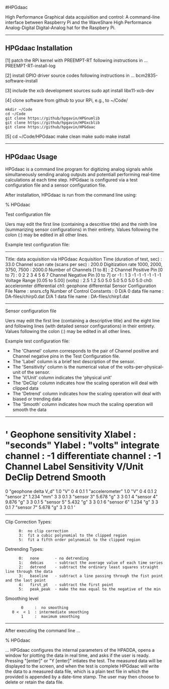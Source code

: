 #HPGdaac

High Performance Graphical data acquisition and control:
A command-line interface between Raspberry Pi and the WaveShare High Performance Analog-Digital Digital-Analog hat for the Raspbery Pi.  

---------------------------------
HPGdaac Installation 
---------------------------------

[1] patch the RPi kernel with PREEMPT-RT 
    following instructions in ... PREEMPT-RT-install-log  

[2] install GPIO driver source codes
    following instructions in ... bcm2835-software-install

[3] include the xcb development sources
    sudo apt install libx11-xcb-dev

[4] clone software from github to your RPi, e.g., to ~/Code/
 
    mkdir ~/Code
    cd ~/Code
    git clone https://github/hpgavin/HPGnumlib 
    git clone https://github/hpgavin/HPGxcblib 
    git clone https://github/hpgavin/HPGdaac  

[5] cd ~/Code/HPGdaac
    make clean
    make
    sudo make install


---------------------------------
HPGdaac Usage
---------------------------------

HPGdaac is a command line program for digitizing analog signals while simultaneously sending analog outputs and potentiall performing real-time calculations at each time step.   HPGdaac is configured via a test configuration file and a sensor configuration file.   

After installation, HPGdaac is run from the command line using:

 %  HPGdaac <test configuration filename> <measured data filename> 

Test configuration file

Uers may edit the first line (containing a descritive title) and the ninth line (summarizing sensor configurations) in their entirety.   Values following the colon (:) may be edited in all other lines.  

Example test configuration file:

--------

  Title: data acquisition via HPGdaac
  Acquisition Time (duration of test, sec)   :   33.0
  Channel scan rate (scans per sec)          :  200.0
  Digitization rate 1000, 2000, 3750, 7500   : 2000.0
  Number of Channels   [1 to 8]              :   2
  Channel Positive Pin [0 to 7]              :   0   2   2   3   4   5   6   7
  Channel Negative Pin [0 to 7] or -1        :   1   3  -1  -1  -1  -1  -1  -1
  Voltage Range [0.05 to 5.00] (volts)       : 2.5 1.2 5.0 5.0 5.0 5.0 5.0 5.0
  ch0: acceleromter differential  ch1: geophone differential
  Sensor Configuration File Name             : snsrs.cfg
  Number of Control Constants                : 0
  D/A 0 data file name                       : DA-files/chirp0.dat
  D/A 1 data file name                       : DA-files/chirp1.dat
  
--------

Sensor configuration file

Uers may edit the first line (containing a descriptive title) and the eight line and following lines (with detailed sensor configurations) in their entirety.   Values following the colon (:) may be edited in all other lines.  

Example test configuration file:

 * The 'Channel' column corresponds to the pair of Channel positive and Channel negative pins in the Test Configuration file.  
 * The 'Label'   column is a brief text description of the sensor.
 * The 'Sensitivity' column is the numerical value of the volts-per-physical-unit of the sensor.  
 * The 'V/Unit' column indicates the 'physical unit'
 * The 'DeClip' column indicates how the scaling operation will deal with clipped data
 * The 'Detrend' column indicates how the scaling operation will deal with biased or trending data
 * The 'Smooth' column indicates how much the scaling operation will smooth the data

--------

'
  Geophone sensitivity
  Xlabel : "seconds"
  Ylabel : "volts"
  integrate channel     : -1
  differentiate channel : -1
  Channel Label             Sensitivity   V/Unit          DeClip  Detrend Smooth
  ===============================================================================
   0      "geophone delta V_d" 1.0           "V"          0       4       0.1
   1      "accelerometer"      1.0           "V"          0       4       0.1
   2      "sensor 2"           1.234         "mm"         3       3       0.1
   3      "sensor 3"           5.678         "g"          3       3       0.1
   4      "sensor 4"           9.876         "g"          3       3       0.1
   5      "sensor 5"           5.432         "g"          3       3       0.1
   6      "sensor 6"           1.234         "g"          3       3       0.1
   7      "sensor 7"           5.678         "g"          3       3       0.1
'

--------

 Clip Correction Types:

          0:  no clip correction
          3:  fit a cubic polynomial to the clipped region
          5:  fit a fifth order polynomial to the clipped region


 Detrending Types: 

          0:   none       - no detrending
          1:   debias     - subtract the average value of each time series
          2:   detrend    - subtract the ordinary least squares straight line through the data
          3:   baseline   - subtract a line passing through the fist point and the last point
          4:   first_pt   - subtract the first point
          5:   peak_peak  - make the max equal to the negative of the min

 Smoothing level

           0     :  no smoothing
       0 <  < 1  : intermediate smoothing
           1     :  maximum smoothing

------

After executing the command line ...

%  HPGdaac <test configuration filename> <measured data filename> 

... HPGdaac configures the internal parameters of the HPADDA, opens a window for plotting the data in real time, and asks if the user is ready.  
Pressing "[enter]" or "Y [enter]" intiates the test.   The measured data will be displayed to the screen, and when the test is complete
HPGdaac will write the data to a measured data file, which is a plain text file in which the provided <measured data filename> is appended by a date-time stamp.   The user may then choose to delete or retain the data file.   


